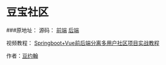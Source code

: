 # 豆宝社区
###原地址：
源码：
[前端](https://github.com/songboriceman/doubao_community_frontend)
[后端](https://github.com/songboriceman/doubao_community_backend)

视频教程：
[Springboot+Vue前后端分离多用户社区项目实战教程](https://www.bilibili.com/video/BV1Wz4y1U7vC?p=38)

作者：[豆约翰](https://space.bilibili.com/400533250)